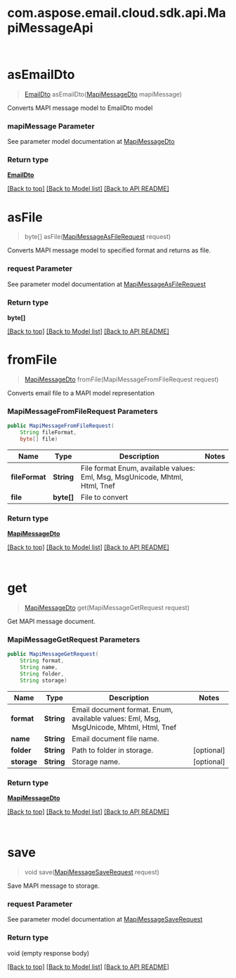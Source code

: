 # com.aspose.email.cloud.sdk.api.MapiMessageApi

            ﻿
<a name="asEmailDto"></a>
# asEmailDto
> [EmailDto](EmailDto.md) asEmailDto([MapiMessageDto](MapiMessageDto.md) mapiMessage)

Converts MAPI message model to EmailDto model             

### mapiMessage Parameter

See parameter model documentation at [MapiMessageDto](MapiMessageDto.md)

### Return type

[**EmailDto**](EmailDto.md)

[[Back to top]](#) [[Back to Model list]](Model.md) [[Back to API README]](README.md)
            ﻿
<a name="asFile"></a>
# asFile
> byte[] asFile([MapiMessageAsFileRequest](MapiMessageAsFileRequest.md) request)

Converts MAPI message model to specified format and returns as file.             

### request Parameter

See parameter model documentation at [MapiMessageAsFileRequest](MapiMessageAsFileRequest.md)

### Return type

**byte[]**

[[Back to top]](#) [[Back to Model list]](Model.md) [[Back to API README]](README.md)
            ﻿
<a name="fromFile"></a>
# **fromFile**
> [MapiMessageDto](MapiMessageDto.md) fromFile(MapiMessageFromFileRequest request)

Converts email file to a MAPI model representation             

### **MapiMessageFromFileRequest** Parameters
```java
public MapiMessageFromFileRequest(
    String fileFormat, 
    byte[] file)
```

Name | Type | Description | Notes
---- | ---- | ----------- | -----
 **fileFormat** | **String**| File format Enum, available values: Eml, Msg, MsgUnicode, Mhtml, Html, Tnef |
 **file** | **byte[]**| File to convert |

### Return type

[**MapiMessageDto**](MapiMessageDto.md)

[[Back to top]](#) [[Back to Model list]](Model.md) [[Back to API README]](README.md)

            ﻿
<a name="get"></a>
# **get**
> [MapiMessageDto](MapiMessageDto.md) get(MapiMessageGetRequest request)

Get MAPI message document.             

### **MapiMessageGetRequest** Parameters
```java
public MapiMessageGetRequest(
    String format, 
    String name, 
    String folder, 
    String storage)
```

Name | Type | Description | Notes
---- | ---- | ----------- | -----
 **format** | **String**| Email document format. Enum, available values: Eml, Msg, MsgUnicode, Mhtml, Html, Tnef |
 **name** | **String**| Email document file name. |
 **folder** | **String**| Path to folder in storage. | [optional]
 **storage** | **String**| Storage name. | [optional]

### Return type

[**MapiMessageDto**](MapiMessageDto.md)

[[Back to top]](#) [[Back to Model list]](Model.md) [[Back to API README]](README.md)

            ﻿
<a name="save"></a>
# save
> void save([MapiMessageSaveRequest](MapiMessageSaveRequest.md) request)

Save MAPI message to storage.             

### request Parameter

See parameter model documentation at [MapiMessageSaveRequest](MapiMessageSaveRequest.md)

### Return type

void (empty response body)

[[Back to top]](#) [[Back to Model list]](Model.md) [[Back to API README]](README.md)
